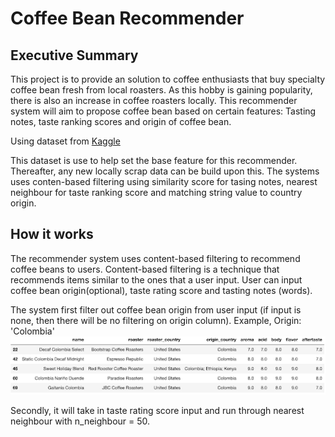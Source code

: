# Coffee Bean Recommender

## Executive Summary
This project is to provide an solution to coffee enthusiasts that buy specialty coffee bean fresh from local roasters. As this hobby is gaining popularity, there is also an increase in coffee roasters locally. This recommender system will aim to propose coffee bean based on certain features: Tasting notes, taste ranking scores and origin of coffee bean.

Using dataset from [Kaggle](https://www.kaggle.com/datasets/hanifalirsyad/coffee-scrap-coffeereview)

This dataset is use to help set the base feature for this recommender. Thereafter, any new locally scrap data can be build upon this. The systems uses conten-based filtering using similarity score for tasing notes, nearest neighbour for taste ranking score and matching string value to country origin.


## How it works
The recommender system uses content-based filtering to recommend coffee beans to users. Content-based filtering is a technique that recommends items similar to the ones that a user input. User can input coffee bean origin(optional), taste rating score and tasting notes (words).

The system first filter out coffee bean origin from user input (if input is none, then there will be no filtering on origin column). 
Example, Origin: 'Colombia'
![Origin](chart/origin.png)


Secondly, it will take in taste rating score input and run through nearest neighbour with n_neighbour = 50.
